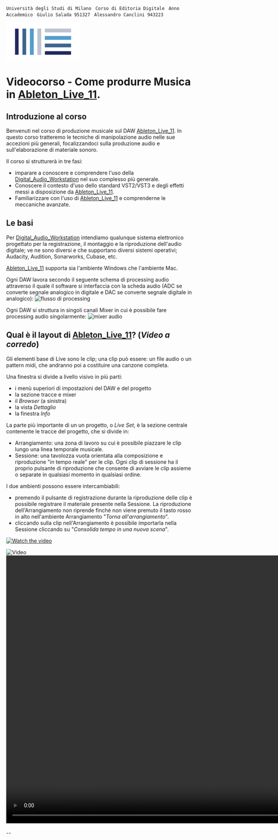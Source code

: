 
`` Università degli Studi di Milano ``
`` Corso di Editoria Digitale`` 
`` Anno Accademico``
`` Giulio Salada 951327`` 
`` Alessandro Canclini 943223`` 


<img src="../img/Cicon.png" alt="Course logo" width="200"/>

# Videocorso - Come produrre Musica in [Ableton_Live_11].

## Introduzione al corso

Benvenuti nel corso di produzione musicale sul DAW [Ableton_Live_11].
In questo corso tratteremo le tecniche di manipolazione audio nelle sue accezioni più generali, focalizzandoci sulla produzione audio e sull'elaborazione di materiale sonoro.

Il corso si strutturerà in tre fasi: 
- imparare a conoscere e comprendere l'uso della [Digital_Audio_Workstation] nel suo complesso più generale.
- Conoscere il contesto d'uso dello standard VST2/VST3 e degli effetti messi a disposizione da [Ableton_Live_11].
- Familiarizzare con l'uso di [Ableton_Live_11] e comprenderne le meccaniche avanzate.

## Le basi
Per [Digital_Audio_Workstation] intendiamo qualunque sistema elettronico progettato per la registrazione, il montaggio e la riproduzione dell'audio digitale; ve ne sono diversi e che supportano diversi sistemi operativi; Audacity, Audition, Sonarworks, Cubase, etc.

[Ableton_Live_11] supporta sia l'ambiente Windows che l'ambiente Mac.

Ogni DAW lavora secondo il seguente schema di processing audio attraverso il quale il software si interfaccia con la scheda audio (ADC se converte segnale analogico in digitale e DAC se converte segnale digitale in analogico):
![flusso di processing](img/1procDAW.jpeg)

Ogni DAW si struttura in singoli canali Mixer in cui è possibile fare processing audio singolarmente:
![mixer audio](img/1mixerDAW.jpeg)

## Qual è il layout di [Ableton_Live_11]?  (_Video a corredo_)

Gli elementi base di Live sono le clip; una clip può essere: un file audio o un pattern midi, che andranno poi a costituire una canzone completa. 

Una finestra si divide a livello visivo in più parti:
- i menù superiori di impostazioni del DAW e del progetto
- la sezione tracce e mixer
- il _Browser_ (a sinistra)
- la vista _Dettaglio_
- la finestra _Info_

La parte più importante di un un progetto, o _Live Set_, è la sezione centrale contenente le tracce del progetto, che si divide in: 
- Arrangiamento: una zona di lavoro su cui è possibile piazzare le clip lungo una linea temporale musicale. 
- Sessione: una tavolozza vuota orientata alla composizione e riproduzione "in tempo reale" per le clip. 
Ogni clip di sessione ha il proprio pulsante di riproduzione che consente di avviare le clip assieme o separate in qualsiasi momento in qualsiasi ordine.

I due ambienti possono essere intercambiabili: 
- premendo il pulsante di registrazione durante la riproduzione delle clip è possibile registrare il materiale presente nella Sessione. La riproduzione dell'Arrangiamento non riprende finché non viene premuto il tasto rosso in alto nell'ambiente Arrangiamento "_Torna all'arrangiamento_".
- cliccando sulla clip nell'Arrangiamento è possibile importarla nella Sessione cliccando su "_Consolida tempo in una nuova scena_". 

[![Watch the video](https://i.imgur.com/vKb2F1B.png)](/Lezioni/video/MyVideo.mov)

<img src="/Lezioni/video/MyVideo.mov" alt="Video">

<video width="1280" height="720" controls>
  <source src="/Lezioni/video/MyVideo.mov" type="video/mov">
  Your reader does not support the video tag.
</video>

<!--
https://user-images.githubusercontent.com/116346078/214081401-a4fe6133-c067-4ee6-b012-a18859cdcb23.mov
-->



[Digital_Audio_Workstation]: https://it.wikipedia.org/wiki/Workstation_audio_digitale
[Ableton_Live_11]: https://www.ableton.com/en/live
[Ableton]: https://www.ableton.com/
[Manuale_Ableton]: https://help.ableton.com/hc/en-us/articles/206769450-Live-Manual
--
